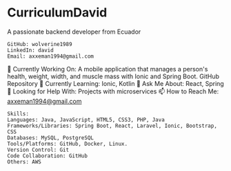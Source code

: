 # CurriculumDavid
A passionate backend developer from Ecuador

    GitHub: wolverine1989
    LinkedIn: david
    Email: axxeman1994@gmail.com

  🔭 Currently Working On: A mobile application that manages a person's health, weight, width, and muscle mass with Ionic and Spring Boot. GitHub Repository
    🌱 Currently Learning: Ionic, Kotlin
    💬 Ask Me About: React, Spring
    🤝 Looking for Help With: Projects with microservices
    📫 How to Reach Me: axxeman1994@gmail.com

    Skills:
    Languages: Java, JavaScript, HTML5, CSS3, PHP, Java
    Frameworks/Libraries: Spring Boot, React, Laravel, Ionic, Bootstrap, CSS
    Databases: MySQL, PostgreSQL
    Tools/Platforms: GitHub, Docker, Linux.
    Version Control: Git
    Code Collaboration: GitHub
    Others: AWS
